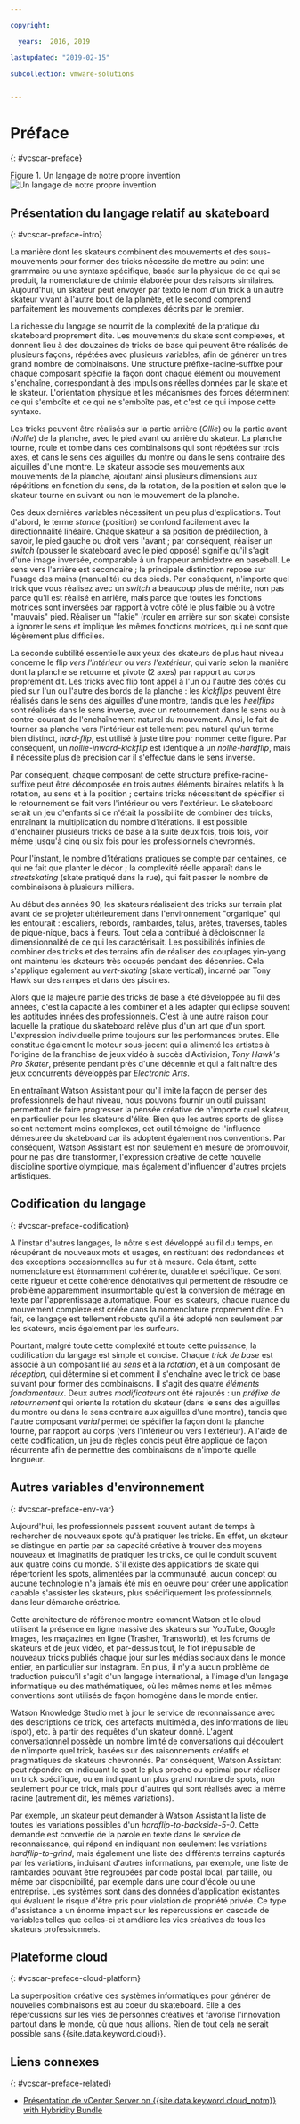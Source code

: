 ```yaml
---

copyright:

  years:  2016, 2019

lastupdated: "2019-02-15"

subcollection: vmware-solutions


---
```


# Préface
{: #vcscar-preface}

Figure 1. Un langage de notre propre invention
![Un langage de notre propre invention](vcscar-alood.svg)

## Présentation du langage relatif au skateboard
{: #vcscar-preface-intro}

La manière dont les skateurs combinent des mouvements et des sous-mouvements pour former des tricks nécessite de mettre au point une grammaire ou une syntaxe spécifique, basée sur la physique de ce qui se produit, la nomenclature de chimie élaborée pour des raisons similaires. Aujourd'hui, un skateur peut envoyer par texto le nom d'un trick à un autre skateur vivant à l'autre bout de la planète, et le second comprend parfaitement les mouvements complexes décrits par le premier.

La richesse du langage se nourrit de la complexité de la pratique du skateboard proprement dite. Les mouvements du skate sont complexes, et donnent lieu à des douzaines de tricks de base qui peuvent être réalisés de plusieurs façons, répétées avec plusieurs variables, afin de générer un très grand nombre de combinaisons. Une structure préfixe-racine-suffixe pour chaque composant spécifie la façon dont chaque élément ou mouvement s'enchaîne, correspondant à des impulsions réelles données par le skate et le skateur. L'orientation physique et les mécanismes des forces déterminent ce qui s'emboîte et ce qui ne s'emboîte pas, et c'est ce qui impose cette syntaxe.

Les tricks peuvent être réalisés sur la partie arrière (*Ollie*) ou la partie avant (*Nollie*) de la planche, avec le pied avant ou arrière du skateur. La planche tourne, roule et tombe dans des combinaisons qui sont répétées sur trois axes, et dans le sens des aiguilles du montre ou dans le sens contraire des aiguilles d'une montre. Le skateur associe ses mouvements aux mouvements de la planche, ajoutant ainsi plusieurs dimensions aux répétitions en fonction du sens, de la rotation, de la position et selon que le skateur tourne en suivant ou non le mouvement de la planche.

Ces deux dernières variables nécessitent un peu plus d'explications. Tout d'abord, le terme *stance* (position) se confond facilement avec la directionnalité linéaire. Chaque skateur a sa position de prédilection, à savoir, le pied gauche ou droit vers l'avant ; par conséquent, réaliser un *switch* (pousser le skateboard avec le pied opposé) signifie qu'il s'agit d'une image inversée, comparable à un frappeur ambidextre en baseball. Le sens vers l'arrière est secondaire ; la principale distinction repose sur l'usage des mains (manualité) ou des pieds.  Par conséquent, n'importe quel trick que vous réalisez avec un *switch* a beaucoup plus de mérite, non pas parce qu'il est réalisé en arrière, mais parce que toutes les fonctions motrices sont inversées par rapport à votre côté le plus faible ou à votre "mauvais" pied. Réaliser un "fakie" (rouler en arrière sur son skate) consiste à ignorer le sens et implique les mêmes fonctions motrices, qui ne sont que légèrement plus difficiles.

La seconde subtilité essentielle aux yeux des skateurs de plus haut niveau concerne le flip *vers l'intérieur* ou *vers l'extérieur*, qui varie selon la manière dont la planche se retourne et pivote (2 axes) par rapport au corps proprement dit. Les tricks avec flip font appel à l'un ou l'autre des côtés du pied sur l'un ou l'autre des bords de la planche :
les *kickflips* peuvent être réalisés dans le sens des aiguilles d'une montre, tandis que les *heelflips* sont réalisés dans le sens inverse, avec un retournement dans le sens ou à contre-courant de l'enchaînement naturel du mouvement. Ainsi, le fait de tourner sa planche vers l'intérieur est tellement peu naturel qu'un terme bien distinct, *hard-flip*, est utilisé à juste titre pour nommer cette figure. Par conséquent, un *nollie-inward-kickflip* est identique à un *nollie-hardflip*, mais il nécessite plus de précision car il s'effectue dans le sens inverse.

Par conséquent, chaque composant de cette structure préfixe-racine-suffixe peut être décomposée en trois autres éléments binaires relatifs à la rotation, au sens et à la position ; certains tricks nécessitent de spécifier si le retournement se fait vers l'intérieur ou vers l'extérieur. Le skateboard serait un jeu d'enfants si ce n'était la possibilité de combiner des tricks, entraînant la multiplication du nombre d'itérations. Il est possible d'enchaîner plusieurs tricks de base à la suite deux fois, trois fois, voir même jusqu'à cinq ou six fois pour les professionnels chevronnés.

Pour l'instant, le nombre d'itérations pratiques se compte par centaines, ce qui ne fait que planter le décor ; la complexité réelle apparaît dans le *streetskating* (skate pratiqué dans la rue), qui fait passer le nombre de combinaisons à plusieurs milliers.

Au début des années 90, les skateurs réalisaient des tricks sur terrain plat avant de se projeter ultérieurement dans l'environnement "organique" qui les entourait : escaliers, rebords, rambardes, talus, arêtes, traverses, tables de pique-nique, bacs à fleurs. Tout cela a contribué à décloisonner la dimensionnalité de ce qui les caractérisait. Les possibilités infinies de combiner des tricks et des terrains afin de réaliser des couplages yin-yang ont maintenu les skateurs très occupés pendant des décennies. Cela s'applique également au *vert-skating* (skate vertical), incarné par Tony Hawk sur des rampes et dans des piscines.

Alors que la majeure partie des tricks de base a été développée au fil des années, c'est la capacité à les combiner et à les adapter qui éclipse souvent les aptitudes innées des professionnels. C'est là une autre raison pour laquelle la pratique du skateboard relève plus d'un art que d'un sport. L'expression individuelle prime toujours sur les performances brutes. Elle constitue également le moteur sous-jacent qui a alimenté les artistes à l'origine de la franchise de jeux vidéo à succès d'Activision, *Tony Hawk's Pro Skater*, présente pendant près d'une décennie et qui a fait naître des jeux concurrents développés par *Electronic Arts*.

En entraînant Watson Assistant pour qu'il imite la façon de penser des professionnels de haut niveau, nous pouvons fournir un outil puissant permettant de faire progresser la pensée créative de n'importe quel skateur, en particulier pour les skateurs d'élite. Bien que les autres sports de glisse soient nettement moins complexes, cet outil témoigne de l'influence démesurée du skateboard car ils adoptent également nos conventions. Par conséquent, Watson Assistant est non seulement en mesure de promouvoir, pour ne pas dire transformer, l'expression créative de cette nouvelle discipline sportive olympique, mais également d'influencer d'autres projets artistiques.

## Codification du langage
{: #vcscar-preface-codification}

A l'instar d'autres langages, le nôtre s'est développé au fil du temps, en récupérant de nouveaux mots et usages, en restituant des redondances et des exceptions occasionnelles au fur et à mesure. Cela étant, cette nomenclature est étonnamment cohérente, durable et spécifique. Ce sont cette rigueur et cette cohérence dénotatives qui permettent de résoudre ce problème apparemment insurmontable qu'est la conversion de métrage en texte par l'apprentissage automatique. Pour les skateurs, chaque nuance du mouvement complexe est créée dans la nomenclature proprement dite. En fait, ce langage est tellement robuste qu'il a été adopté non seulement par les skateurs, mais également par les surfeurs.

Pourtant, malgré toute cette complexité et toute cette puissance, la codification du langage est simple et concise. Chaque *trick de base* est associé à un composant lié au *sens* et à la *rotation*, et à un composant de *réception*, qui détermine si et comment il s'enchaîne avec le trick de base suivant pour former des combinaisons. Il s'agit des quatre *éléments fondamentaux*. Deux autres *modificateurs* ont été rajoutés :
un *préfixe de retournement* qui oriente la rotation du skateur (dans le sens des aiguilles du montre ou dans le sens contraire aux aiguilles d'une montre), tandis que l'autre composant *varial* permet de spécifier la façon dont la planche tourne, par rapport au corps (vers l'intérieur ou vers l'extérieur). A l'aide de cette codification, un jeu de règles concis peut être appliqué de façon récurrente afin de permettre des combinaisons de n'importe quelle longueur.

## Autres variables d'environnement
{: #vcscar-preface-env-var}

Aujourd'hui, les professionnels passent souvent autant de temps à rechercher de nouveaux spots qu'à pratiquer les tricks. En effet, un skateur se distingue en partie par sa capacité créative à trouver des moyens nouveaux et imaginatifs de pratiquer les tricks, ce qui le conduit souvent aux quatre coins du monde. S'il existe des applications de skate qui répertorient les spots, alimentées par la communauté, aucun concept ou aucune technologie n'a jamais été mis en oeuvre pour créer une application capable s'assister les skateurs, plus spécifiquement les professionnels, dans leur démarche créatrice.

Cette architecture de référence montre comment Watson et le cloud utilisent la présence en ligne massive des skateurs sur YouTube, Google
Images, les magazines en ligne (Trasher, Transworld), et les forums de skateurs et de jeux vidéo, et par-dessus tout, le flot inépuisable de nouveaux tricks publiés chaque jour sur les médias sociaux dans le monde entier, en particulier sur Instagram. En plus, il n'y a aucun problème de traduction puisqu'il s'agit d'un langage international, à l'image d'un langage informatique ou des mathématiques, où les mêmes noms et les mêmes conventions sont utilisés de façon homogène dans le monde entier.

Watson Knowledge Studio met à jour le service de reconnaissance avec des descriptions de trick, des artefacts multimédia, des informations de lieu (spot), etc. à partir des requêtes d'un skateur donné. L'agent conversationnel possède un nombre limité de conversations qui découlent de n'importe quel trick, basées sur des raisonnements créatifs et pragmatiques de skateurs chevronnés. Par conséquent, Watson Assistant peut répondre en indiquant le spot le plus proche ou optimal pour réaliser un trick spécifique, ou en indiquant un plus grand nombre de spots, non seulement pour ce trick, mais pour d'autres qui sont réalisés avec la même racine (autrement dit, les mêmes variations).

Par exemple, un skateur peut demander à Watson Assistant la liste de toutes les variations possibles d'un *hardflip-to-backside-5-0*. Cette demande est convertie de la parole en texte dans le service de reconnaissance, qui répond en indiquant non seulement les variations *hardflip-to-grind*, mais également une liste des différents terrains capturés par les variations, induisant d'autres informations, par exemple, une liste de rambardes pouvant être regroupées par code postal local, par taille, ou même par disponibilité, par exemple dans une cour d'école ou une entreprise. Les systèmes sont dans des données d'application existantes qui évaluent le risque d'être pris pour violation de propriété privée. Ce type d'assistance a un énorme impact sur les répercussions en cascade de variables telles que celles-ci et améliore les vies créatives de tous les skateurs professionnels.

## Plateforme cloud
{: #vcscar-preface-cloud-platform}

La superposition créative des systèmes informatiques pour générer de nouvelles combinaisons est au coeur du skateboard. Elle a des répercussions sur les vies de personnes créatives et favorise l'innovation partout dans le monde, où que nous allions.
Rien de tout cela ne serait possible sans {{site.data.keyword.cloud}}.

## Liens connexes
{: #vcscar-preface-related}

* [Présentation de vCenter Server on {{site.data.keyword.cloud_notm}} with Hybridity Bundle](/docs/services/vmwaresolutions/archiref/vcs?topic=vmware-solutions-vcs-hybridity-intro)
